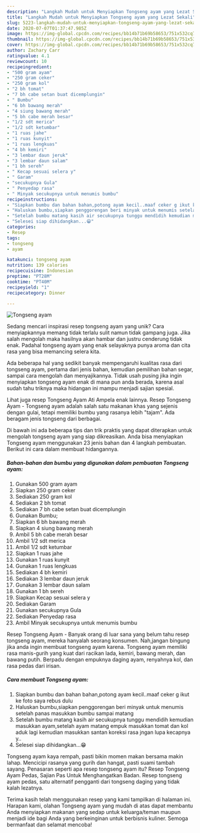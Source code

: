 ```yaml
---
description: "Langkah Mudah untuk Menyiapkan Tongseng ayam yang Lezat Sekali"
title: "Langkah Mudah untuk Menyiapkan Tongseng ayam yang Lezat Sekali"
slug: 5223-langkah-mudah-untuk-menyiapkan-tongseng-ayam-yang-lezat-sekali
date: 2020-07-07T01:37:47.985Z
image: https://img-global.cpcdn.com/recipes/bb14b71b69b58653/751x532cq70/tongseng-ayam-foto-resep-utama.jpg
thumbnail: https://img-global.cpcdn.com/recipes/bb14b71b69b58653/751x532cq70/tongseng-ayam-foto-resep-utama.jpg
cover: https://img-global.cpcdn.com/recipes/bb14b71b69b58653/751x532cq70/tongseng-ayam-foto-resep-utama.jpg
author: Zachary Carr
ratingvalue: 4.1
reviewcount: 10
recipeingredient:
- "500 gram ayam"
- "250 gram ceker"
- "250 gram kol"
- "2 bh tomat"
- "7 bh cabe setan buat dicemplungin"
- " Bumbu"
- "6 bh bawang merah"
- "4 siung bawang merah"
- "5 bh cabe merah besar"
- "1/2 sdt merica"
- "1/2 sdt ketumbar"
- "1 ruas jahe"
- "1 ruas kunyit"
- "1 ruas lengkuas"
- "4 bh kemiri"
- "3 lembar daun jeruk"
- "3 lembar daun salam"
- "1 bh sereh"
- " Kecap sesuai selera y"
- " Garam"
- "secukupnya Gula"
- " Penyedap rasa"
- " Minyak secukupnya untuk menumis bumbu"
recipeinstructions:
- "Siapkan bumbu dan bahan bahan,potong ayam kecil..maaf ceker g ikut ke foto saya rebus dulu"
- "Haluskan bumbu,siapkan penggorengan beri minyak untuk menumis setelah panas masukkan bumbu sampai matang"
- "Setelah bumbu matang kasih air secukupnya tunggu mendìdih kemudian masukkan ayam,setelah ayam matang empuk masukkan tomat dan kol aduk lagi kemudian masukkan santan koreksi rasa jngan lupa kecapnya y.."
- "Selesei siap dihidangkan...😁"
categories:
- Resep
tags:
- tongseng
- ayam

katakunci: tongseng ayam 
nutrition: 139 calories
recipecuisine: Indonesian
preptime: "PT28M"
cooktime: "PT40M"
recipeyield: "1"
recipecategory: Dinner

---
```



![Tongseng ayam](https://img-global.cpcdn.com/recipes/bb14b71b69b58653/751x532cq70/tongseng-ayam-foto-resep-utama.jpg)

Sedang mencari inspirasi resep tongseng ayam yang unik? Cara menyiapkannya memang tidak terlalu sulit namun tidak gampang juga. Jika salah mengolah maka hasilnya akan hambar dan justru cenderung tidak enak. Padahal tongseng ayam yang enak selayaknya punya aroma dan cita rasa yang bisa memancing selera kita.

Ada beberapa hal yang sedikit banyak mempengaruhi kualitas rasa dari tongseng ayam, pertama dari jenis bahan, kemudian pemilihan bahan segar, sampai cara mengolah dan menyajikannya. Tidak usah pusing jika ingin menyiapkan tongseng ayam enak di mana pun anda berada, karena asal sudah tahu triknya maka hidangan ini mampu menjadi sajian spesial.

Lihat juga resep Tongseng Ayam Ati Ampela enak lainnya. Resep Tongseng Ayam - Tongseng ayam adalah salah satu makanan khas yang sejenis dengan gulai, tetapi memiliki bumbu yang rasanya lebih &#34;tajam&#34;. Ada beragam jenis tongseng dari berbagai.


Di bawah ini ada beberapa tips dan trik praktis yang dapat diterapkan untuk mengolah tongseng ayam yang siap dikreasikan. Anda bisa menyiapkan Tongseng ayam menggunakan 23 jenis bahan dan 4 langkah pembuatan. Berikut ini cara dalam membuat hidangannya.

<!--inarticleads1-->

##### Bahan-bahan dan bumbu yang digunakan dalam pembuatan Tongseng ayam:

1. Gunakan 500 gram ayam
1. Siapkan 250 gram ceker
1. Sediakan 250 gram kol
1. Sediakan 2 bh tomat
1. Sediakan 7 bh cabe setan buat dicemplungin
1. Gunakan  Bumbu;
1. Siapkan 6 bh bawang merah
1. Siapkan 4 siung bawang merah
1. Ambil 5 bh cabe merah besar
1. Ambil 1/2 sdt merica
1. Ambil 1/2 sdt ketumbar
1. Siapkan 1 ruas jahe
1. Gunakan 1 ruas kunyit
1. Gunakan 1 ruas lengkuas
1. Sediakan 4 bh kemiri
1. Sediakan 3 lembar daun jeruk
1. Gunakan 3 lembar daun salam
1. Gunakan 1 bh sereh
1. Siapkan  Kecap sesuai selera y
1. Sediakan  Garam
1. Gunakan secukupnya Gula
1. Sediakan  Penyedap rasa
1. Ambil  Minyak secukupnya untuk menumis bumbu


Resep Tongseng Ayam - Banyak orang di luar sana yang belum tahu resep tongseng ayam, mereka hanyalah seorang konsumen. Nah,jangan bingung jika anda ingin membuat tongseng ayam karena. Tongseng ayam memiliki rasa manis-gurih yang kuat dari racikan lada, kemiri, bawang merah, dan bawang putih. Berpadu dengan empuknya daging ayam, renyahnya kol, dan rasa pedas dari irisan. 

<!--inarticleads2-->

##### Cara membuat Tongseng ayam:

1. Siapkan bumbu dan bahan bahan,potong ayam kecil..maaf ceker g ikut ke foto saya rebus dulu
1. Haluskan bumbu,siapkan penggorengan beri minyak untuk menumis setelah panas masukkan bumbu sampai matang
1. Setelah bumbu matang kasih air secukupnya tunggu mendìdih kemudian masukkan ayam,setelah ayam matang empuk masukkan tomat dan kol aduk lagi kemudian masukkan santan koreksi rasa jngan lupa kecapnya y..
1. Selesei siap dihidangkan...😁


Tongseng ayam kaya rempah, pasti bikin momen makan bersama makin lahap. Mencicipi rasanya yang gurih dan hangat, pasti suami tambah sayang. Penasaran seperti apa resep tongseng ayam itu? Resep Tongseng Ayam Pedas, Sajian Pas Untuk Menghangatkan Badan. Resep tongseng ayam pedas, satu alternatif pengganti dari tongseng daging yang tidak kalah lezatnya. 

Terima kasih telah menggunakan resep yang kami tampilkan di halaman ini. Harapan kami, olahan Tongseng ayam yang mudah di atas dapat membantu Anda menyiapkan makanan yang sedap untuk keluarga/teman maupun menjadi ide bagi Anda yang berkeinginan untuk berbisnis kuliner. Semoga bermanfaat dan selamat mencoba!
